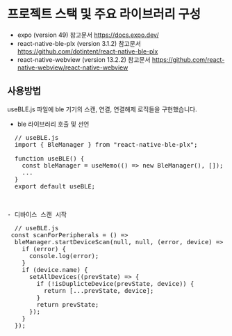 
프로젝트 스택 및 주요 라이브러리 구성
=============

- expo (version 49) 참고문서 https://docs.expo.dev/
- react-native-ble-plx (version 3.1.2) 참고문서 https://github.com/dotintent/react-native-ble-plx
- react-native-webview (version 13.2.2) 참고문서 https://github.com/react-native-webview/react-native-webview



사용방법
-------------
useBLE.js 파일에 ble 기기의 스캔, 연결, 연결해제 로직들을 구현했습니다.


- ble 라이브러리 호출 및 선언
<pre>
  // useBLE.js
  import { BleManager } from "react-native-ble-plx";

  function useBLE() {
    const bleManager = useMemo(() => new BleManager(), []);
    ...
  }
  export default useBLE;
<pre/>
  

- 디바이스 스캔 시작
<pre>
  // useBLE.js
 const scanForPeripherals = () =>
  bleManager.startDeviceScan(null, null, (error, device) => {
    if (error) {
      console.log(error);
    }
    if (device.name) {
      setAllDevices((prevState) => {
        if (!isDuplicteDevice(prevState, device)) {
          return [...prevState, device];
        }
        return prevState;
      });
    }
  });  
</pre>



